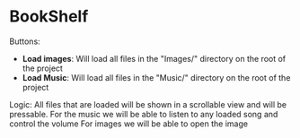 # BookShelf

Buttons:
  - **Load images**: Will load all files in the "Images/" directory on the root of the project
  - **Load Music**: Will load all files in the "Music/" directory on the root of the project

Logic:
  All files that are loaded will be shown in a scrollable view and will be pressable.
  For the music we will be able to listen to any loaded song and control the volume
  For images we will be able to open the image
  

  
